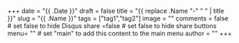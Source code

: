 +++
date = "{{ .Date }}"
draft = false
title = "{{ replace .Name "-" " " | title }}"
slug = "{{ .Name }}"
tags = ["tag1","tag2"]
image = ""
comments = false	# set false to hide Disqus
share =false		# set false to hide share buttons
menu= ""			# set "main" to add this content to the main menu
author = ""
+++
